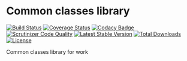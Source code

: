 Common classes library
======
[![Build Status](https://travis-ci.org/Kachit/Common.svg?branch=master)](https://travis-ci.org/Kachit/Common)
[![Coverage Status](https://coveralls.io/repos/github/Kachit/Common/badge.svg?branch=master)](https://coveralls.io/github/Kachit/Common?branch=master)
[![Codacy Badge](https://api.codacy.com/project/badge/grade/45b1379468ea43f8a76bb3f563cb1407)](https://www.codacy.com/app/antoxachaos/Common)
[![Scrutinizer Code Quality](https://scrutinizer-ci.com/g/Kachit/Common/badges/quality-score.png?b=master)](https://scrutinizer-ci.com/g/Kachit/Common/?branch=master)
[![Latest Stable Version](https://poser.pugx.org/kachit/common/v/stable)](https://packagist.org/packages/kachit/common)
[![Total Downloads](https://poser.pugx.org/kachit/common/downloads)](https://packagist.org/packages/kachit/common)
[![License](https://poser.pugx.org/kachit/common/license)](https://packagist.org/packages/kachit/common)

Common classes library for work
